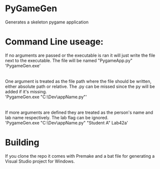 # PyGameGen
Generates a skeleton pygame application

# Command Line useage:

If no arguments are passed or the executable is ran it will just write the file next to the executable. The file will be named "PygameApp.py" <br>
'PygameGen.exe' <br>
<br>
<br>
One argument is treated as the file path where the file should be written, either absolute path or relative. The .py can be missed since the py will be added if it's missing. <br>
'PygameGen.exe "C:\\Dev\\appName.py"' <br>
<br>
<br>
If more arguments are defined they are treated as the person's name and lab name respectively. The lab flag can be ignored. <br>
'PygameGen.exe "C:\\Dev\\appName.py" "Student A" Lab42a' <br>

# Building
If you clone the repo it comes with Premake and a bat file for generating a Visual Studio project for Windows.